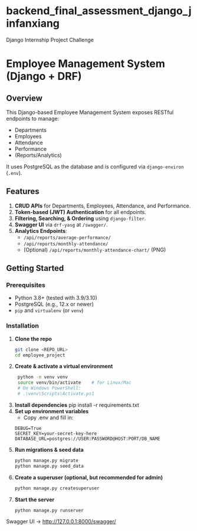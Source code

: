 # backend_final_assessment_django_jinfanxiang
Django Internship Project Challenge

# Employee Management System (Django + DRF)

## Overview
This Django-based Employee Management System exposes RESTful endpoints to manage:
- Departments
- Employees
- Attendance
- Performance
- (Reports/Analytics)

It uses PostgreSQL as the database and is configured via `django-environ` (`.env`).

## Features
1. **CRUD APIs** for Departments, Employees, Attendance, and Performance.
2. **Token-based (JWT) Authentication** for all endpoints.
3. **Filtering, Searching, & Ordering** using `django-filter`.
4. **Swagger UI** via `drf-yasg` at `/swagger/`.
5. **Analytics Endpoints**:
   - `/api/reports/average-performance/`
   - `/api/reports/monthly-attendance/`
   - (Optional) `/api/reports/monthly-attendance-chart/` (PNG)

## Getting Started

### Prerequisites
- Python 3.8+ (tested with 3.9/3.10)
- PostgreSQL (e.g., 12.x or newer)
- `pip` and `virtualenv` (or `venv`)

### Installation
1. **Clone the repo**  
   ```bash
   git clone <REPO_URL>
   cd employee_project
2. **Create & activate a virtual environment**  
   ```bash
    python -m venv venv
    source venv/bin/activate    # for Linux/Mac
    # On Windows PowerShell:
    # .\venv\Scripts\Activate.ps1
3. **Install dependencies**
    pip install -r requirements.txt
4. **Set up environment variables**
    - Copy .env and fill in:
    ```
    DEBUG=True
    SECRET_KEY=your-secret-key-here
    DATABASE_URL=postgres://USER:PASSWORD@HOST:PORT/DB_NAME
    ```
5. **Run migrations & seed data**
    ```bash
    python manage.py migrate
    python manage.py seed_data
6. **Create a superuser (optional, but recommended for admin)**
    ```bash
    python manage.py createsuperuser
7. **Start the server**
    ```bash
    python manage.py runserver
Swagger UI → http://127.0.0.1:8000/swagger/
